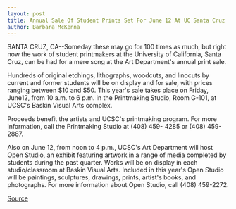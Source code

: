 ```yaml
---
layout: post
title: Annual Sale Of Student Prints Set For June 12 At UC Santa Cruz
author: Barbara McKenna
---
```


SANTA CRUZ, CA--Someday these may go for 100 times as much, but right now the work of student printmakers at the University of California, Santa Cruz, can be had for a mere song at the Art Department's annual print sale.

Hundreds of original etchings, lithographs, woodcuts, and linocuts by current and former students will be on display and for sale, with prices ranging between $10 and $50. This year's sale takes place on Friday, June12, from 10 a.m. to 6 p.m. in the Printmaking Studio, Room G-101, at UCSC's Baskin Visual Arts complex.

Proceeds benefit the artists and UCSC's printmaking program. For more information, call the Printmaking Studio at (408) 459- 4285 or (408) 459-2887.

Also on June 12, from noon to 4 p.m., UCSC's Art Department will host Open Studio, an exhibit featuring artwork in a range of media completed by students during the past quarter. Works will be on display in each studio/classroom at Baskin Visual Arts. Included in this year's Open Studio will be paintings, sculptures, drawings, prints, artist's books, and photographs. For more information about Open Studio, call (408) 459-2272.

[Source](http://www1.ucsc.edu/news_events/press_releases/archive/97-98/05-98/051998-Annual_sale_of_stud.html "Permalink to 051998-Annual_sale_of_stud")
